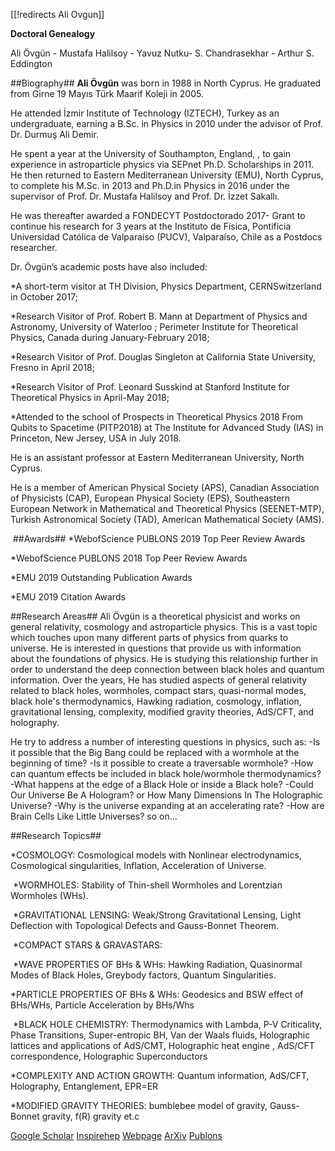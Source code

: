 [[!redirects Ali Ovgun]]



**Doctoral Genealogy**

Ali Övgün - Mustafa Halilsoy - Yavuz Nutku- 
​S. Chandrasekhar - Arthur S. Eddington

##Biography##
**Ali Övgün** was born in 1988 in North Cyprus. He graduated from  Girne 19 Mayıs Türk Maarif Koleji in 2005.

He attended İzmir Institute of Technology (IZTECH), Turkey as an undergraduate, earning a B.Sc. in Physics in 2010
under the advisor of Prof. Dr. Durmuş Ali Demir.  

He spent a year at the  University of Southampton, England, , to gain experience in astroparticle physics via SEPnet Ph.D. Scholarships in 2011. He  then returned to Eastern  Mediterranean University (EMU), North Cyprus, to complete his M.Sc. in 2013 and Ph.D.in Physics in 2016 under the supervisor of Prof. Dr. Mustafa Halilsoy and Prof. Dr. İzzet Sakallı. 

He was thereafter awarded a FONDECYT Postdoctorado 2017- Grant  to continue his research for 3 years at the Instituto de Física, Pontificia Universidad Católica de Valparaíso (PUCV), Valparaíso, Chile as a Postdocs researcher.

Dr. Övgün’s academic posts have also included:  

*A short-term visitor at TH Division, Physics Department, CERNSwitzerland in October 2017; 

*Research  Visitor of Prof. Robert B. Mann at Department of Physics and Astronomy, University of Waterloo ; Perimeter Institute for Theoretical Physics,  Canada during  January-February 2018;

*Research  Visitor of Prof. Douglas Singleton at California State University, Fresno in April 2018;

*Research  Visitor of Prof. Leonard Susskind at Stanford Institute for Theoretical Physics in  April-May 2018; 

 *Attended to the school of Prospects in Theoretical Physics 2018 From Qubits to Spacetime (PITP2018) at The Institute for Advanced Study (IAS) in Princeton, New Jersey, USA in July 2018.

He is an assistant professor at Eastern  Mediterranean University, North Cyprus.


He is a member of American Physical Society (APS), Canadian Association of Physicists (CAP),  European Physical Society (EPS), Southeastern European Network in Mathematical and Theoretical Physics (SEENET-MTP), Turkish Astronomical Society (TAD), American Mathematical Society (AMS).

​
##Awards##
*WebofScience PUBLONS 2019 Top Peer Review Awards

*WebofScience PUBLONS 2018 Top Peer Review Awards

*EMU 2019 Outstanding Publication Awards

*EMU 2019  Citation Awards

##Research Areas##
Ali Övgün is a theoretical physicist and works on general relativity, cosmology and astroparticle physics. This is a vast topic which touches upon many different parts of physics from quarks to universe. He is interested in questions that provide us with information about the foundations of physics.
He is studying this relationship further in order to understand the deep connection between black holes and quantum information.  Over the years, He has studied aspects of general relativity related to black holes, wormholes, compact stars, quasi-normal modes, black hole's thermodynamics, Hawking radiation, cosmology, inflation, gravitational lensing, complexity, modified gravity theories, AdS/CFT, and holography. 

 He try to address a number of interesting questions in physics, such as:
-Is it possible that the Big Bang could be replaced with a wormhole at the beginning of time?
-Is it possible to create a traversable wormhole?
-How can quantum effects be included in black hole/wormhole thermodynamics?
-What happens at the edge of a Black Hole or inside a Black hole?
-Could Our Universe Be A Hologram? or How Many Dimensions In The Holographic Universe?
-Why is the universe expanding at an accelerating rate?
-How are Brain Cells Like Little Universes? so on...

##Research Topics##

*COSMOLOGY: Cosmological models with Nonlinear electrodynamics, Cosmological singularities, Inflation, Acceleration of Universe.

​
*WORMHOLES: Stability of Thin-shell Wormholes and Lorentzian Wormholes (WHs).

​
*GRAVITATIONAL LENSING:  Weak/Strong Gravitational Lensing, Light Deflection  with Topological Defects and Gauss-Bonnet Theorem.

​
*COMPACT STARS & GRAVASTARS:

​
*WAVE PROPERTIES OF BHs & WHs: Hawking Radiation, Quasinormal Modes of Black Holes, Greybody factors, Quantum Singularities.
​

*PARTICLE PROPERTIES  OF BHs & WHs: Geodesics and BSW effect of BHs/WHs, Particle Acceleration by BHs/Whs

​
*BLACK HOLE CHEMISTRY: Thermodynamics with Lambda, P-V Criticality, Phase Transitions, Super-entropic BH, Van der Waals fluids, Holographic lattices and applications of AdS/CMT, Holographic heat engine , AdS/CFT correspondence, Holographic Superconductors


*COMPLEXITY AND ACTION GROWTH: Quantum information, AdS/CFT, Holography, Entanglement, EPR=ER


*MODIFIED GRAVITY THEORIES: bumblebee model of gravity, Gauss-Bonnet gravity, f(R) gravity et.c

[Google Scholar](https://scholar.google.com/citations?hl=tr&user=aG1SiFQAAAAJ&view_op=list_works&sortby=pubdate)
[Inspirehep](https://labs.inspirehep.net/authors/1062083)
[Webpage](https://aovgun.weebly.com/)
[ArXiv](https://arxiv.org/a/ovgun_a_2.html)
[Publons](https://publons.com/researcher/485929/ali-ovgun)

